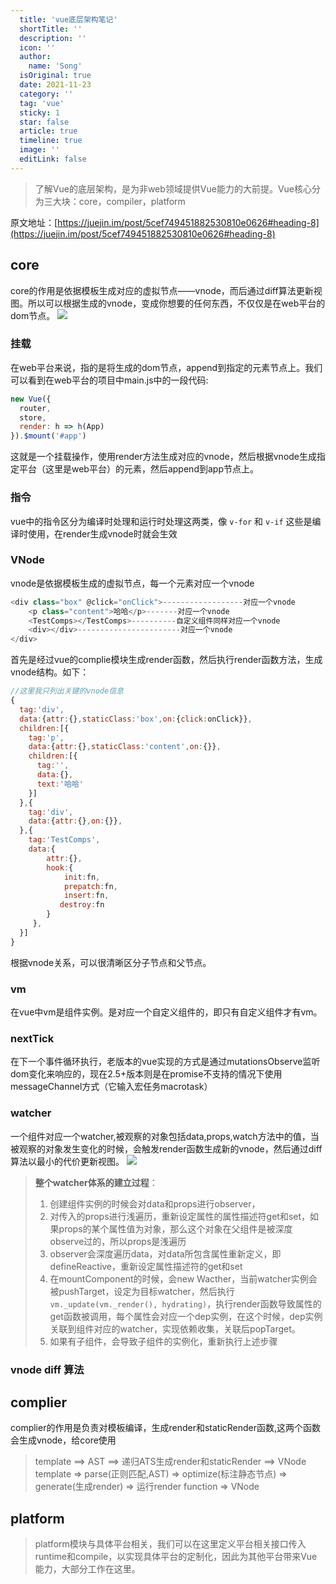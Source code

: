 ```yaml
---
  title: 'vue底层架构笔记'
  shortTitle: ''
  description: ''
  icon: ''
  author:
    name: 'Song'
  isOriginal: true
  date: 2021-11-23
  category: ''
  tag: 'vue'
  sticky: 1
  star: false
  article: true
  timeline: true
  image: ''
  editLink: false
---
```


  > 了解Vue的底层架构，是为非web领域提供Vue能力的大前提。Vue核心分为三大块：core，compiler，platform

原文地址：[https://juejin.im/post/5cef749451882530810e0626#heading-8](https://juejin.im/post/5cef749451882530810e0626#heading-8)
## core
core的作用是依据模板生成对应的虚拟节点——vnode，而后通过diff算法更新视图。所以可以根据生成的vnode，变成你想要的任何东西，不仅仅是在web平台的dom节点。
![](https://cdn.nlark.com/yuque/0/2019/png/297368/1560759707817-e6b12cd5-3e82-4495-9846-3f7b5c9e324b.png#height=259&id=BmMCi&originHeight=259&originWidth=789&originalType=binary&ratio=1&rotation=0&showTitle=false&size=0&status=done&style=none&title=&width=789)
### 挂载
在web平台来说，指的是将生成的dom节点，append到指定的元素节点上。我们可以看到在web平台的项目中main.js中的一段代码:

```javascript
new Vue({
  router,
  store,
  render: h => h(App)
}).$mount('#app')
```
这就是一个挂载操作，使用render方法生成对应的vnode，然后根据vnode生成指定平台（这里是web平台）的元素，然后append到app节点上。
### 指令
vue中的指令区分为编译时处理和运行时处理这两类，像 `v-for` 和 `v-if` 这些是编译时使用，在render生成vnode时就会生效
### VNode
vnode是依据模板生成的虚拟节点，每一个元素对应一个vnode

```javascript
<div class="box" @click="onClick">------------------对应一个vnode
    <p class="content">哈哈</p>-------对应一个vnode
    <TestComps></TestComps>----------自定义组件同样对应一个vnode
    <div></div>-----------------------对应一个vnode
</div>
```

首先是经过vue的complie模块生成render函数，然后执行render函数方法，生成vnode结构。如下：

```javascript
//这里我只列出关键的vnode信息
{
  tag:'div',
  data:{attr:{},staticClass:'box',on:{click:onClick}},
  children:[{
    tag:'p',
    data:{attr:{},staticClass:'content',on:{}},
    children:[{
      tag:'',
      data:{},
      text:'哈哈'
    }]
  },{
    tag:'div',
    data:{attr:{},on:{}},
  },{
    tag:'TestComps',
    data:{
        attr:{},
        hook:{
            init:fn,           
            prepatch:fn,
            insert:fn,
           destroy:fn
        }
     },
  }]  
}

```

根据vnode关系，可以很清晰区分子节点和父节点。
### vm
在vue中vm是组件实例。是对应一个自定义组件的，即只有自定义组件才有vm。
### nextTick
在下一个事件循环执行，老版本的vue实现的方式是通过mutationsObserve监听dom变化来响应的，现在2.5+版本则是在promise不支持的情况下使用messageChannel方式（它输入宏任务macrotask）
### watcher
一个组件对应一个watcher,被观察的对象包括data,props,watch方法中的值，当被观察的对象发生变化的时候，会触发render函数生成新的vnode，然后通过diff算法以最小的代价更新视图。
![](https://cdn.nlark.com/yuque/0/2019/webp/297368/1560765258435-1ea9f026-aede-4a67-ae1e-c40de9771637.webp#height=250&id=C3l8y&originHeight=250&originWidth=780&originalType=binary&ratio=1&rotation=0&showTitle=false&size=0&status=done&style=none&title=&width=780)

> **整个watcher体系的建立过程**：
> 1. 创建组件实例的时候会对data和props进行observer，
> 2. 对传入的props进行浅遍历，重新设定属性的属性描述符get和set，如果props的某个属性值为对象，那么这个对象在父组件是被深度observe过的，所以props是浅遍历
> 3. observer会深度遍历data，对data所包含属性重新定义，即defineReactive，重新设定属性描述符的get和set
> 4. 在mountComponent的时候，会new Wacther，当前watcher实例会被pushTarget，设定为目标watcher，然后执行`vm._update(vm._render(), hydrating)`，执行render函数导致属性的get函数被调用，每个属性会对应一个dep实例，在这个时候，dep实例关联到组件对应的watcher，实现依赖收集，关联后popTarget。
> 5. 如果有子组件，会导致子组件的实例化，重新执行上述步骤
> 


### vnode diff 算法

## complier
complier的作用是负责对模板编译，生成render和staticRender函数,这两个函数会生成vnode，给core使用
> template ==> AST ==> 递归ATS生成render和staticRender ==> VNode
> template => parse(正则匹配,AST) => optimize(标注静态节点) => generate(生成render) => 运行render function => VNode


## platform
> platform模块与具体平台相关，我们可以在这里定义平台相关接口传入runtime和compile，以实现具体平台的定制化，因此为其他平台带来Vue能力，大部分工作在这里。


